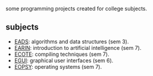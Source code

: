 some programming projects created for college subjects.  

## subjects
- [EADS](eads):     algorithms and data structures (sem 3).  
- [EARIN](earin):   introduction to artificial intelligence (sem 7).  
- [ECOTE](ecote):   compiling techniques (sem 7).  
- [EGUI](egui):     graphical user interfaces (sem 6).  
- [EOPSY](eopsy):   operating systems (sem 7).  

